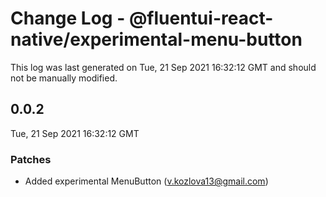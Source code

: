 # Change Log - @fluentui-react-native/experimental-menu-button

This log was last generated on Tue, 21 Sep 2021 16:32:12 GMT and should not be manually modified.

<!-- Start content -->

## 0.0.2

Tue, 21 Sep 2021 16:32:12 GMT

### Patches

- Added experimental MenuButton (v.kozlova13@gmail.com)
